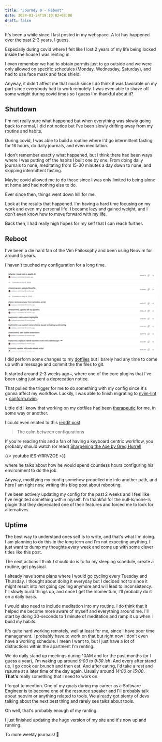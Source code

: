 ```yaml
---
title: "Journey 0 - Reboot"
date: 2024-03-24T19:10:02+08:00
draft: false
---
```


It's been a while since I last posted in my webspace. A lot has happened over the past 2-3 years, I
guess.

Especially during covid where I felt like I lost 2 years of my life being locked inside the house I
was renting in.

I even remember we had to obtain permits just to go outside and we were only allowed on specific
schedules (Monday, Wednesday, Saturday), and had to use face mask and face shield.


Anyway, it didn't affect me that much since I do think it was favorable on my part since everybody
had to work remotely. I was even able to shave off some weight during covid times so I guess I'm
thankful about it?

## Shutdown

I'm not really sure what happened but when everything was slowly going back to normal, I did not
notice but I've been slowly drifting away from my routine and habits.

During covid, I was able to build a routine where I'd go intermittent fasting for 16 hours, do daily
journals, and even meditation.

I don't remember exactly what happened, but I think there had been ways where I was putting off the
habits I built one by one. From doing daily journals to none, meditating from 15-30 minutes a day
down to none, and skipping intermittent fasting.

Maybe covid allowed me to do those since I was only limited to being alone at home and had nothing
else to do.

Ever since then, things went down hill for me.


Look at the results that happened. I'm having a hard time focusing on my work and even my personal
life. I became lazy and gained weight, and I don't even know how to move forward with my life.

Back then, I had really high hopes for my self that I can reach further.


## Reboot


I've been a die hard fan of the Vim Philosophy and been using Neovim for around 5 years.

I haven't touched my configuration for a long time.

![Screenshot where I did not have any git commits for the past 10 months](./images/no-commits.png)

I did perform some changes to my [dotfiles](https://github.com/yujinyuz/dotfiles) but I barely had
any time to come up with a message and commit the the files to git.

It started around 2-3 weeks ago~, where one of the core plugins that I've been using just sent a
deprecation notice.


That pulled the trigger for me to do something with my config since it's gonna affect my workflow.
Luckily, I was able to finish migrating to [nvim-lint](https://github.com/mfussenegger/nvim-lint) +
[conform.nvim](https://github.com/stevearc/conform.nvim).

Little did I know that working on my dotfiles had been
[therapeutic](https://twitter.com/nixcraft/status/1770053566616760459/photo/1) for me, in some way
or another.

I could even related to this [reddit post](https://www.reddit.com/r/neovim/comments/1biuuwa/the_calm_between_configurations/).

> The calm between configurations

If you're reading this and a fan of having a keyboard centric workflow, you probably should watch (or read)
[Sharpening the Axe by Greg Hurrell](https://wincent.com/blog/sharpening-the-axe)

{{< youtube iEShYRRVZOE >}}

where he talks about how he would spend countless hours configuring his environment to do the job.

Anyway, modifying my config somehow propelled me into another path, and here I am right now, writing
this blog post about rebooting.

I've been actively updating my config for the past 2 weeks and I feel like I've reignited something
within myself. I'm thankful for the null-ls/none-ls plugin that they deprecated one of their
features and forced me to look for alternatives.


## Uptime

The best way to understand ones self is to write, and that's what I'm doing. I am planning to do
this in the long term and I'm not expecting anything. I just want to dump my thoughts every week and
come up with some clever titles like this post.

The next actions I think I should do is to fix my sleeping schedule, create a routine, get physical.

I already have some plans where I would go cycling every Tuesday and Thursday. I thought about doing
it everyday but I decided not to since it might result into not going cycling anymore and will lead
to inconsistency. I'll slowly build things up, and once I get the momentum, I'll probably do it on a
daily basis.

I would also need to include meditation into my routine. I do think that it helped me become more
aware of myself and everything around me. I'll start by doing 30-seconds to 1 minute of meditation
and ramp it up when I build my habits.

It's quite hard working remotely, well at least for me, since I have poor time management. I
probably have to work on that but right now I don't even have a working schedule.
I mean I want to, but I just have a lot of distractions within the apartment I'm renting.

We do daily stand up meetings during 10AM and for the past months (or I guess a year), I'm waking up
around _9:00 to 9:30 ish_. And every after stand up, I go cook our brunch and then eat. And after
eating, I'd take a rest and resume at a later time of the day again. Usually around _14:00 or 15:00_.
**That's** really something that I need to work on.

I forgot to mention. One of my goals during my career as a Software Engineer is to become one of the
resource speaker and I'll probably talk about neovim or anything related to tools. We already got
plenty of devs talking about the next best thing and rarely see talks about tools.

Oh well, that's probably enough of my ranting.

I just finished updating the hugo version of my site and it's now up and running.

To more weekly journals! 🥳
